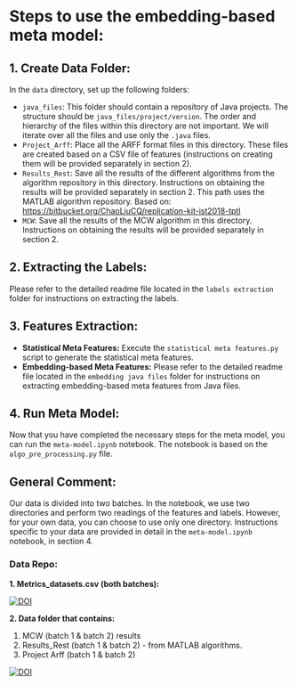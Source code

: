 # Steps to use the embedding-based meta model:

## 1. Create Data Folder:
In the `data` directory, set up the following folders:
- `java_files`: This folder should contain a repository of Java projects. The structure should be `java_files/project/version`. The order and hierarchy of the files within this directory are not important. We will iterate over all the files and use only the `.java` files.
- `Project_Arff`: Place all the ARFF format files in this directory. These files are created based on a CSV file of features (instructions on creating them will be provided separately in section 2).
- `Results_Rest`: Save all the results of the different algorithms from the algorithm repository in this directory. Instructions on obtaining the results will be provided separately in section 2. This path uses the MATLAB algorithm repository. Based on: https://bitbucket.org/ChaoLiuCQ/replication-kit-ist2018-tptl
- `MCW`: Save all the results of the MCW algorithm in this directory. Instructions on obtaining the results will be provided separately in section 2.

## 2. Extracting the Labels:
Please refer to the detailed readme file located in the `labels extraction` folder for instructions on extracting the labels.

## 3. Features Extraction:
- **Statistical Meta Features:** Execute the `statistical meta features.py` script to generate the statistical meta features.
- **Embedding-based Meta Features:** Please refer to the detailed readme file located in the `embedding java files` folder for instructions on extracting embedding-based meta features from Java files.

## 4. Run Meta Model:
Now that you have completed the necessary steps for the meta model, you can run the `meta-model.ipynb` notebook. The notebook is based on the `algo_pre_processing.py` file.

## General Comment:
Our data is divided into two batches. In the notebook, we use two directories and perform two readings of the features and labels. However, for your own data, you can choose to use only one directory. Instructions specific to your data are provided in detail in the `meta-model.ipynb` notebook, in section 4.

### Data Repo:
**1. Metrics_datasets.csv (both batches):**

[![DOI](https://zenodo.org/badge/DOI/10.5281/zenodo.8147633.svg)](https://doi.org/10.5281/zenodo.8147633)

**2. Data folder that contains:**
1. MCW (batch 1 & batch 2) results
2. Results_Rest (batch 1 & batch 2) - from MATLAB algorithms.
3. Project Arff (batch 1 & batch 2)

[![DOI](https://zenodo.org/badge/DOI/10.5281/zenodo.8150398.svg)](https://doi.org/10.5281/zenodo.8150398)



